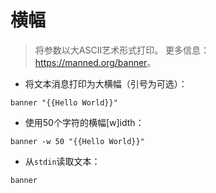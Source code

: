 # 横幅

> 将参数以大ASCII艺术形式打印。
> 更多信息：<https://manned.org/banner>。

- 将文本消息打印为大横幅（引号为可选）：

`banner "{{Hello World}}"`

- 使用50个字符的横幅[w]idth：

`banner -w 50 "{{Hello World}}"`

- 从`stdin`读取文本：

`banner`